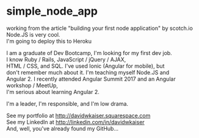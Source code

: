 # simple_node_app
working from the article "building your first node application" by scotch.io  
Node.JS is very cool.  
I'm going to deploy this to Heroku  

I am a graduate of Dev Bootcamp, I'm looking for my first dev job.  
I know Ruby / Rails, JavaScript / jQuery / AJAX,  
HTML / CSS, and SQL. I've used Ionic (Angular for mobile), but  
don't remember much about it. I'm teaching myself Node.JS and  
Angular 2. I recently attended Angular Summit 2017 and an Angular workshop / MeetUp,  
I'm serious about learning Angular 2.  

I'm a leader, I'm responsible, and I'm low drama.  

See my portfolio at http://davidwkaiser.squarespace.com  
See my LinkedIn at http://linkedin.com/in/davidwkaiser  
And, well, you've already found my GitHub...  
